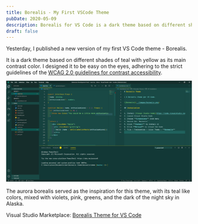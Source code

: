 ```yaml
---
title: Borealis - My First VSCode Theme
pubDate: 2020-05-09
description: Borealis for VS Code is a dark theme based on different shades of teal with yellow as its main contrast color.
draft: false
---
```


Yesterday, I published a new version of my first VS Code theme - Borealis.

It is a dark theme based on different shades of teal with yellow as its main
contrast color. I designed it to be easy on the eyes, adhering to the strict
guidelines of the
[WCAG 2.0 guidelines for contrast accessibility](https://www.w3.org/TR/UNDERSTANDING-WCAG20/visual-audio-contrast-contrast.html).

![Borealis VSCode](../../assets/borealis-my-first-vscode-theme/borealis-vscode.png)

The aurora borealis served as the inspiration for this theme, with its teal like
colors, mixed with violets, pink, greens, and the dark of the night sky in
Alaska.

Visual Studio Marketplace:
[Borealis Theme for VS Code](https://marketplace.visualstudio.com/items?itemName=eckertalex.borealis)
